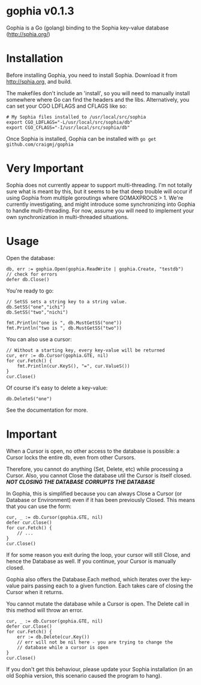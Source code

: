gophia v0.1.3
=============

Gophia is a Go (golang) binding to the Sophia key-value database (http://sphia.org/)

Installation
============

Before installing Gophia, you need to install Sophia. Download it from http://sphia.org, and build.

The makefiles don't include an 'install', so you will need to manually install somewhere where Go can find the headers and the libs. Alternatively, you can set your CGO LDFLAGS and CFLAGS like so:

	# My Sophia files installed to /usr/local/src/sophia
	export CGO_LDFLAGS="-L/usr/local/src/sophia/db"
	export CGO_CFLAGS="-I/usr/local/src/sophia/db"	

Once Sophia is installed, Gophia can be installed with `go get github.com/craigmj/gophia`

Very Important
==============
Sophia does not currently appear to support multi-threading. I'm not totally sure what is meant by this, but it seems to be that deep trouble will occur if using Gophia from multiple goroutings where GOMAXPROCS > 1. We're currently investigating, and might introduce some synchronizing into Gophia to handle multi-threading. For now, assume you will need to implement your own synchronization in multi-threaded situations.

Usage
=====

Open the database:

    db, err := gophia.Open(gophia.ReadWrite | gophia.Create, "testdb")
    // check for errors
    defer db.Close()

You're ready to go:

	// SetSS sets a string key to a string value.
	db.SetSS("one","ichi")
	db.SetSS("two","nichi")

	fmt.Println("one is ", db.MustGetSS("one"))
	fmt.Println("two is ", db.MustGetSS("two"))

You can also use a cursor:

	// Without a starting key, every key-value will be returned
	cur, err := db.Cursor(gophia.GTE, nil)
	for cur.Fetch() {
		fmt.Println(cur.KeyS(), "=", cur.ValueS())
	}
	cur.Close()

Of course it's easy to delete a key-value:

	db.DeleteS("one")

See the documentation for more.

Important
=========

When a Cursor is open, no other access to the database is possible: a Cursor locks the entire db, even from other Cursors.

Therefore, you cannot do anything (Set, Delete, etc) while processing a Cursor. Also, you cannot Close the database util the Cursor is itself closed. ***NOT CLOSING THE DATABASE CORRUPTS THE DATABASE***

In Gophia, this is simplified because you can always Close a Cursor (or Database or Environment) even if it has been previously Closed. This means that you can use the form:

    cur, _ := db.Cursor(gophia.GTE, nil)
    defer cur.Close()
    for cur.Fetch() {
    	// ...
    }
    cur.Close()

If for some reason you exit during the loop, your cursor will still Close, and hence the Database as well. If you continue, your Cursor is manually closed.

Gophia also offers the Database.Each method, which iterates over the key-value pairs passing each to a given function. Each takes care of closing the Cursor when it returns.

You cannot mutate the database while a Cursor is open. The Delete call in this method will throw an error.

    cur, _ := db.Cursor(gophia.GTE, nil)
    defer cur.Close()
    for cur.Fetch() {
    	err := db.Delete(cur.Key())
    	// err will not be nil here - you are trying to change the 
    	// database while a cursor is open
    }
    cur.Close()

If you don't get this behaviour, please update your Sophia installation (in an old Sophia version, this scenario caused the program to hang).
